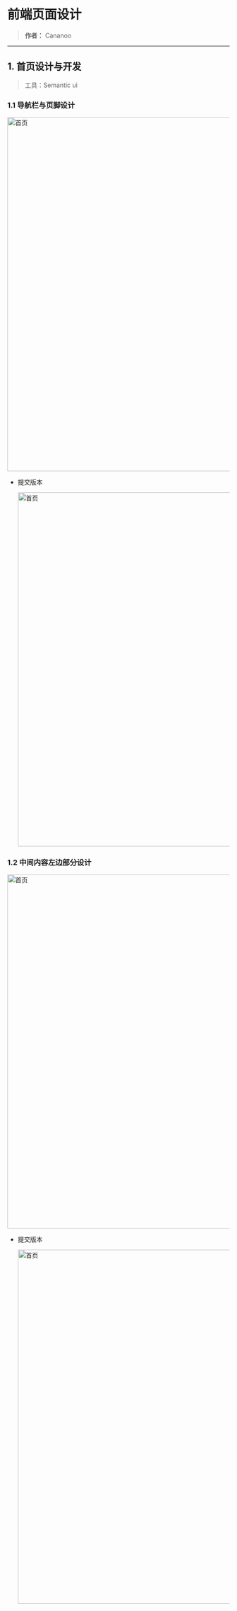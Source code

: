 # 前端页面设计
> **作者：** Cananoo

---

## 1. 首页设计与开发
> 工具：Semantic ui

### 1.1 导航栏与页脚设计

<img src="https://user-images.githubusercontent.com/103165360/257885284-1ae14cc8-5b6c-4c58-b63f-e3f09651c8f2.png" alt="首页" width="800">

- 提交版本

  <img src="https://user-images.githubusercontent.com/103165360/257887165-d141c231-3787-4076-9fe3-5790b4dd68a0.png" alt="首页" width="800">

### 1.2 中间内容左边部分设计

<img src="https://user-images.githubusercontent.com/103165360/258184627-ccb17d95-89c9-42bc-97f7-8424f92d6699.png" alt="首页" width="800">



- 提交版本

  <img src="https://user-images.githubusercontent.com/103165360/258190317-ec484a91-0329-4879-a1a3-4c1b9e849aa1.png" alt="首页" width="800">
